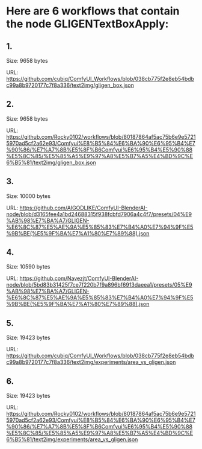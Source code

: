 # Here are 6 workflows that contain the node GLIGENTextBoxApply:

## 1. 

Size: 9658 bytes

URL: https://github.com/cubiq/ComfyUI_Workflows/blob/038cb775f2e8eb54bdbc99a8b9720177c7f8a336/text2img/gligen_box.json

## 2. 

Size: 9658 bytes

URL: https://github.com/Rocky0102/workflows/blob/80187864af5ac75b6e9e57215970ad5cf2a62e93/Comfyui%E8%B5%84%E6%BA%90%E6%95%B4%E7%90%86/%E7%A7%8B%E5%8F%B6Comfyui%E6%95%B4%E5%90%88%E5%8C%85/%E5%85%A5%E9%97%A8%E5%B7%A5%E4%BD%9C%E6%B5%81/text2img/gligen_box.json

## 3. 

Size: 10000 bytes

URL: https://github.com/AIGODLIKE/ComfyUI-BlenderAI-node/blob/d3165fee4a1bd24688315f938fcbfd7906a4c4f7/presets/04%E9%AB%98%E7%BA%A7/GLIGEN-%E6%8C%87%E5%AE%9A%E5%85%83%E7%B4%A0%E7%94%9F%E5%9B%BE(%E5%9F%BA%E7%A1%80%E7%89%88).json

## 4. 

Size: 10590 bytes

URL: https://github.com/Navezjt/ComfyUI-BlenderAI-node/blob/5bd83b31425f7ce7f220b7f9a896bf6913daeea1/presets/05%E9%AB%98%E7%BA%A7/GLIGEN-%E6%8C%87%E5%AE%9A%E5%85%83%E7%B4%A0%E7%94%9F%E5%9B%BE(%E5%9F%BA%E7%A1%80%E7%89%88).json

## 5. 

Size: 19423 bytes

URL: https://github.com/cubiq/ComfyUI_Workflows/blob/038cb775f2e8eb54bdbc99a8b9720177c7f8a336/text2img/experiments/area_vs_gligen.json

## 6. 

Size: 19423 bytes

URL: https://github.com/Rocky0102/workflows/blob/80187864af5ac75b6e9e57215970ad5cf2a62e93/Comfyui%E8%B5%84%E6%BA%90%E6%95%B4%E7%90%86/%E7%A7%8B%E5%8F%B6Comfyui%E6%95%B4%E5%90%88%E5%8C%85/%E5%85%A5%E9%97%A8%E5%B7%A5%E4%BD%9C%E6%B5%81/text2img/experiments/area_vs_gligen.json

